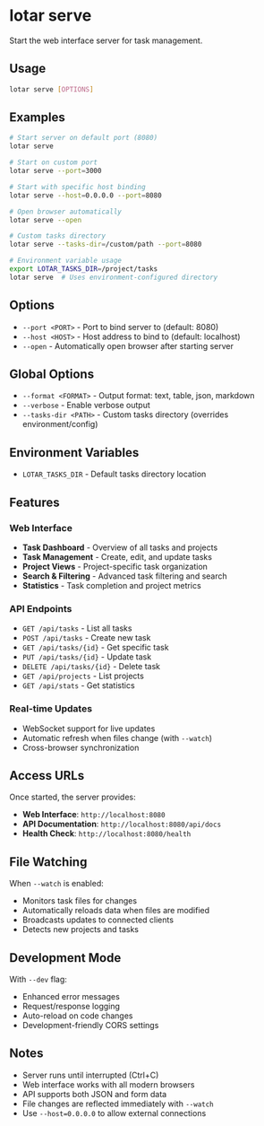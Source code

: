 # lotar serve

Start the web interface server for task management.

## Usage

```bash
lotar serve [OPTIONS]
```

## Examples

```bash
# Start server on default port (8080)
lotar serve

# Start on custom port
lotar serve --port=3000

# Start with specific host binding
lotar serve --host=0.0.0.0 --port=8080

# Open browser automatically
lotar serve --open

# Custom tasks directory
lotar serve --tasks-dir=/custom/path --port=8080

# Environment variable usage
export LOTAR_TASKS_DIR=/project/tasks
lotar serve  # Uses environment-configured directory
```

## Options

- `--port <PORT>` - Port to bind server to (default: 8080)
- `--host <HOST>` - Host address to bind to (default: localhost)
- `--open` - Automatically open browser after starting server

## Global Options

- `--format <FORMAT>` - Output format: text, table, json, markdown
- `--verbose` - Enable verbose output
- `--tasks-dir <PATH>` - Custom tasks directory (overrides environment/config)

## Environment Variables

- `LOTAR_TASKS_DIR` - Default tasks directory location

## Features

### Web Interface
- **Task Dashboard** - Overview of all tasks and projects
- **Task Management** - Create, edit, and update tasks
- **Project Views** - Project-specific task organization
- **Search & Filtering** - Advanced task filtering and search
- **Statistics** - Task completion and project metrics

### API Endpoints
- `GET /api/tasks` - List all tasks
- `POST /api/tasks` - Create new task
- `GET /api/tasks/{id}` - Get specific task
- `PUT /api/tasks/{id}` - Update task
- `DELETE /api/tasks/{id}` - Delete task
- `GET /api/projects` - List projects
- `GET /api/stats` - Get statistics

### Real-time Updates
- WebSocket support for live updates
- Automatic refresh when files change (with `--watch`)
- Cross-browser synchronization

## Access URLs

Once started, the server provides:
- **Web Interface**: `http://localhost:8080`
- **API Documentation**: `http://localhost:8080/api/docs`
- **Health Check**: `http://localhost:8080/health`

## File Watching

When `--watch` is enabled:
- Monitors task files for changes
- Automatically reloads data when files are modified
- Broadcasts updates to connected clients
- Detects new projects and tasks

## Development Mode

With `--dev` flag:
- Enhanced error messages
- Request/response logging
- Auto-reload on code changes
- Development-friendly CORS settings

## Notes

- Server runs until interrupted (Ctrl+C)
- Web interface works with all modern browsers
- API supports both JSON and form data
- File changes are reflected immediately with `--watch`
- Use `--host=0.0.0.0` to allow external connections
